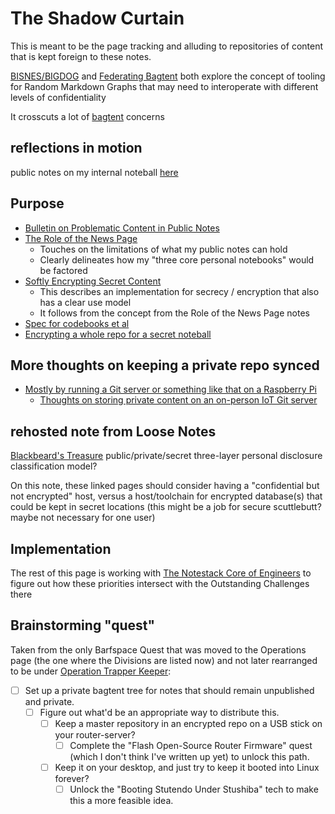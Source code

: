 # The Shadow Curtain

This is meant to be the page tracking and alluding to repositories of content that is kept foreign to these notes.

[BISNES/BIGDOG](bfdafa43-6389-46c1-a308-8e6cc68bf0a3.md) and [Federating Bagtent](abf92e6b-7ba0-41f3-b13a-63ec77133cf3.md) both explore the concept of tooling for Random Markdown Graphs that may need to interoperate with different levels of confidentiality

It crosscuts a lot of [bagtent](ba00b8cb-9d05-4aef-bd50-0990f82dd723.md) concerns

## reflections in motion

public notes on my internal noteball [here](e758ed35-88a5-4d7e-91be-a23e8db69bfc.md)

## Purpose

- [Bulletin on Problematic Content in Public Notes](4a5a2e9c-585d-4492-9c3d-52ce476795b4.md)
- [The Role of the News Page](4469becb-5e0a-467c-ab05-89a7e6555bca.md)
  - Touches on the limitations of what my public notes can hold
  - Clearly delineates how my "three core personal notebooks" would be factored
- [Softly Encrypting Secret Content](de39c59d-7091-4e34-84ff-9c25ceed1055.md)
  - This describes an implementation for secrecy / encryption that also has a clear use model
  - It follows from the concept from the Role of the News Page notes
- [Spec for codebooks et al](1cb2f5e0-47b2-423c-a1c8-362afa0f81ff.md)
- [Encrypting a whole repo for a secret noteball](01711827-4e0c-49e2-a546-5317cb79a3a6.md)

## More thoughts on keeping a private repo synced

- [Mostly by running a Git server or something like that on a Raspberry Pi](8a752277-0d93-426d-aa5f-d799cce7be45.md)
  - [Thoughts on storing private content on an on-person IoT Git server](8ee4ce3b-d7bc-46d1-a7df-913a847bf2b1.md)

## rehosted note from Loose Notes

[Blackbeard's Treasure](47d09240-6a5e-4955-9939-d8977d3bb2a2.md) public/private/secret three-layer personal disclosure classification model?

On this note, these linked pages should consider having a "confidential but not encrypted" host, versus a host/toolchain for encrypted database(s) that could be kept in secret locations (this might be a job for secure scuttlebutt? maybe not necessary for one user)

## Implementation

The rest of this page is working with [The Notestack Core of Engineers](30ec2e6e-47d0-496a-a523-0732b35aea8a.md) to figure out how these priorities intersect with the Outstanding Challenges there

## Brainstorming "quest"

Taken from the only Barfspace Quest that was moved to the Operations page (the one where the Divisions are listed now) and not later rearranged to be under [Operation Trapper Keeper](1da0f61f-c2bb-4b9d-99da-e3f07e18556a.md):

- [ ] Set up a private bagtent tree for notes that should remain unpublished and private.
  - [ ] Figure out what'd be an appropriate way to distribute this.
    - [ ] Keep a master repository in an encrypted repo on a USB stick on your router-server?
      - [ ] Complete the "Flash Open-Source Router Firmware" quest (which I don't think I've written up yet) to unlock this path.
    - [ ] Keep it on your desktop, and just try to keep it booted into Linux forever?
      - [ ] Unlock the "Booting Stutendo Under Stushiba" tech to make this a more feasible idea.
